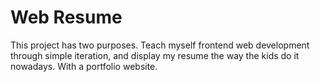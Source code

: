 # Web Resume

This project has two purposes. Teach myself frontend web development through simple iteration, and display my resume the way the kids do it nowadays. With a portfolio website.
